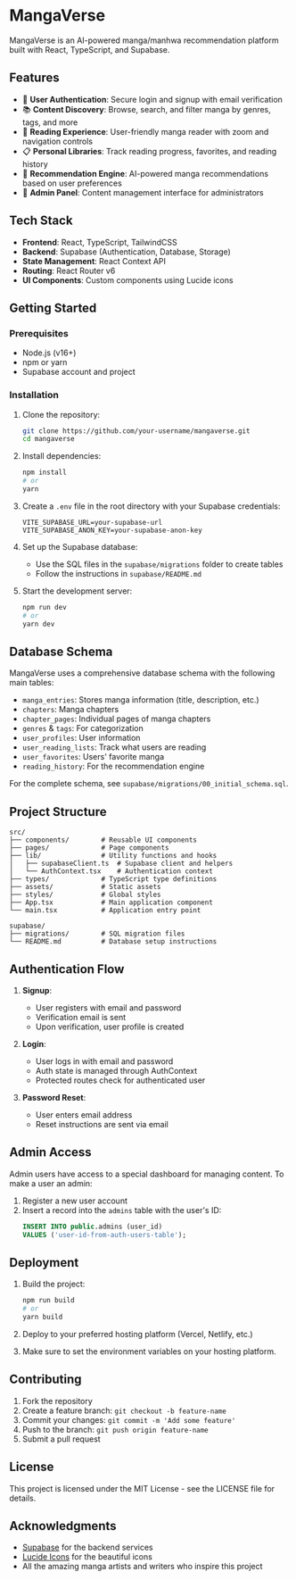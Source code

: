 # MangaVerse

MangaVerse is an AI-powered manga/manhwa recommendation platform built with React, TypeScript, and Supabase.

## Features

- 🔐 **User Authentication**: Secure login and signup with email verification
- 📚 **Content Discovery**: Browse, search, and filter manga by genres, tags, and more
- 📖 **Reading Experience**: User-friendly manga reader with zoom and navigation controls
- 📋 **Personal Libraries**: Track reading progress, favorites, and reading history
- 🤖 **Recommendation Engine**: AI-powered manga recommendations based on user preferences
- 👑 **Admin Panel**: Content management interface for administrators

## Tech Stack

- **Frontend**: React, TypeScript, TailwindCSS
- **Backend**: Supabase (Authentication, Database, Storage)
- **State Management**: React Context API
- **Routing**: React Router v6
- **UI Components**: Custom components using Lucide icons

## Getting Started

### Prerequisites

- Node.js (v16+)
- npm or yarn
- Supabase account and project

### Installation

1. Clone the repository:
   ```bash
   git clone https://github.com/your-username/mangaverse.git
   cd mangaverse
   ```

2. Install dependencies:
   ```bash
   npm install
   # or
   yarn
   ```

3. Create a `.env` file in the root directory with your Supabase credentials:
   ```
   VITE_SUPABASE_URL=your-supabase-url
   VITE_SUPABASE_ANON_KEY=your-supabase-anon-key
   ```

4. Set up the Supabase database:
   - Use the SQL files in the `supabase/migrations` folder to create tables
   - Follow the instructions in `supabase/README.md`

5. Start the development server:
   ```bash
   npm run dev
   # or
   yarn dev
   ```

## Database Schema

MangaVerse uses a comprehensive database schema with the following main tables:

- `manga_entries`: Stores manga information (title, description, etc.)
- `chapters`: Manga chapters
- `chapter_pages`: Individual pages of manga chapters
- `genres` & `tags`: For categorization
- `user_profiles`: User information
- `user_reading_lists`: Track what users are reading
- `user_favorites`: Users' favorite manga
- `reading_history`: For the recommendation engine

For the complete schema, see `supabase/migrations/00_initial_schema.sql`.

## Project Structure

```
src/
├── components/        # Reusable UI components
├── pages/             # Page components
├── lib/               # Utility functions and hooks
│   ├── supabaseClient.ts  # Supabase client and helpers
│   └── AuthContext.tsx    # Authentication context
├── types/             # TypeScript type definitions
├── assets/            # Static assets
├── styles/            # Global styles
├── App.tsx            # Main application component
└── main.tsx           # Application entry point

supabase/
├── migrations/        # SQL migration files
└── README.md          # Database setup instructions
```

## Authentication Flow

1. **Signup**:
   - User registers with email and password
   - Verification email is sent
   - Upon verification, user profile is created

2. **Login**:
   - User logs in with email and password
   - Auth state is managed through AuthContext
   - Protected routes check for authenticated user

3. **Password Reset**:
   - User enters email address
   - Reset instructions are sent via email

## Admin Access

Admin users have access to a special dashboard for managing content. To make a user an admin:

1. Register a new user account
2. Insert a record into the `admins` table with the user's ID:
   ```sql
   INSERT INTO public.admins (user_id) 
   VALUES ('user-id-from-auth-users-table');
   ```

## Deployment

1. Build the project:
   ```bash
   npm run build
   # or
   yarn build
   ```

2. Deploy to your preferred hosting platform (Vercel, Netlify, etc.)

3. Make sure to set the environment variables on your hosting platform.

## Contributing

1. Fork the repository
2. Create a feature branch: `git checkout -b feature-name`
3. Commit your changes: `git commit -m 'Add some feature'`
4. Push to the branch: `git push origin feature-name`
5. Submit a pull request

## License

This project is licensed under the MIT License - see the LICENSE file for details.

## Acknowledgments

- [Supabase](https://supabase.io/) for the backend services
- [Lucide Icons](https://lucide.dev/) for the beautiful icons
- All the amazing manga artists and writers who inspire this project
